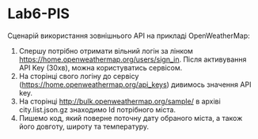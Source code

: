 # Lab6-PIS
Сценарій використання зовнішнього API на прикладі OpenWeatherMap:
1. Спершу потрібно отримати вільний логін за лінком https://home.openweathermap.org/users/sign_in. Після активування API Key (30хв), можна користуватись сервісом.
2. На сторінці свого логіну до сервісу (https://home.openweathermap.org/api_keys) дивимось значення API key.
3. На сторінці http://bulk.openweathermap.org/sample/ в архіві city.list.json.gz   знаходимо Id потрібного міста.
4. Пишемо код, який поверне поточну дату обраного міста, а також його довготу, широту та температуру.

